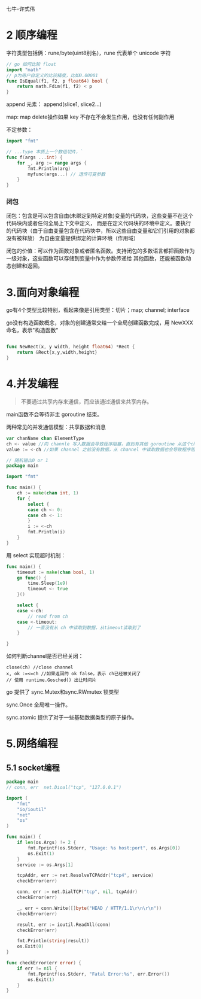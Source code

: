 七牛-许式伟


# 2 顺序编程

字符类型包括俩：rune/byte(uint8别名)，rune 代表单个 unicode 字符

```go
// go 如何比较 float
import "math"
// p为用户自定义的比较精度，比如0.00001
func IsEqual(f1, f2, p float64) bool {
    return math.Fdim(f1, f2) < p
}
```


append 元素： append(slice1, slice2...)


map: map delete操作如果 key 不存在不会发生作用，也没有任何副作用


不定参数：

```go
import "fmt"

// ...type 本质上一个数组切片，`
func f(args ...int) {
	for _, arg := range args {
		fmt.Println(arg)
		myfunc(args...) // 透传可变参数
	}
}
```

### 闭包

闭包：包含是可以包含自由(未绑定到特定对象)变量的代码块，这些变量不在这个代码块内或者任何全局上下文中定义，
而是在定义代码块的环境中定义。要执行的代码块（由于自由变量包含在代码块中，所以这些自由变量和它们引用的对象都没有被释放）
为自由变量提供绑定的计算环境（作用域）

闭包的价值：可以作为函数对象或者匿名函数。支持闭包的多数语言都把函数作为一级对象，这些函数可以存储到变量中作为参数传递给
其他函数，还能被函数动态创建和返回。


# 3.面向对象编程


go有4个类型比较特别，看起来像是引用类型：切片；map; channel; interface

go没有构造函数概念，对象的创建通常交给一个全局创建函数完成，用 NewXXX命名，表示"构造函数"

```go

func NewRect(x, y width, height float64) *Rect {
    return &Rect{x,y,width,height}
}

```

# 4.并发编程

> 不要通过共享内存来通信，而应该通过通信来共享内存。

main函数不会等待非主 goroutine 结束。

两种常见的并发通信模型：共享数据和消息

```go
var chanName chan ElementType
ch <- value //向 channle 写入数据会导致程序阻塞，直到有其他 goroutine 从这个channel读入厨具
value := <-ch //如果 channel 之前没有数据，从 channel 中读取数据也会导致程序阻塞，直到channel中被写入数据为止

// 随机输出0 or 1
package main

import "fmt"

func main() {
	ch := make(chan int, 1)
	for {
		select {
		case ch <- 0:
		case ch <- 1:
		}
		i := <-ch
		fmt.Println(i)
	}
}
```

用 select 实现超时机制：

```go
func main() {
	timeout := make(chan bool, 1)
	go func() {
		time.Sleep(1e9)
		timeout <- true
	}()

	select {
	case <-ch:
		// read from ch
	case <-timeout:
		// 一直没有从 ch 中读取到数据，从timeout读取到了
	}

}
```

如何判断channel是否已经关闭：


```
close(ch) //close channel
x, ok :=<=ch //如果返回的 ok false，表示 ch已经被关闭了
// 使用 runtime.Gosched() 出让时间片
```

go 提供了 sync.Mutex和sync.RWmutex 锁类型

sync.Once 全局唯一操作。

sync.atomic 提供了对于一些基础数据类型的原子操作。


# 5.网络编程


## 5.1 socket编程

```go
package main
// conn, err  net.Dioal("tcp", "127.0.0.1")

import (
	"fmt"
	"io/ioutil"
	"net"
	"os"
)

func main() {
	if len(os.Args) != 2 {
		fmt.Fprintf(os.Stderr, "Usage: %s host:port", os.Args[0])
		os.Exit(1)
	}
	service := os.Args[1]

	tcpAddr, err := net.ResolveTCPAddr("tcp4", service)
	checkError(err)

	conn, err := net.DialTCP("tcp", nil, tcpAddr)
	checkError(err)

	_, err = conn.Write([]byte("HEAD / HTTP/1.1\r\n\r\n"))
	checkError(err)

	result, err := ioutil.ReadAll(conn)
	checkError(err)

	fmt.Println(string(result))
	os.Exit(0)
}

func checkError(err error) {
	if err != nil {
		fmt.Fprintf(os.Stderr, "Fatal Error:%s", err.Error())
		os.Exit(1)
	}
}
```


